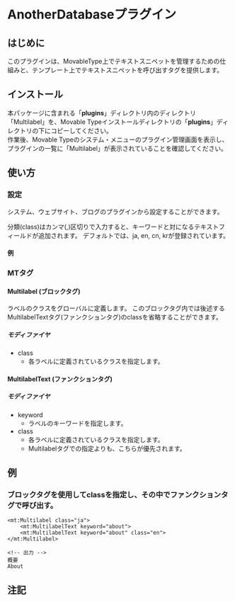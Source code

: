 # AnotherDatabaseプラグイン

## はじめに

このプラグインは、MovableType上でテキストスニペットを管理するための仕組みと、テンプレート上でテキストスニペットを呼び出すタグを提供します。

## インストール

本パッケージに含まれる「**plugins**」ディレクトリ内のディレクトリ「Multilabel」を、Movable
Typeインストールディレクトリの「**plugins**」ディレクトリの下にコピーしてください。\
作業後、Movable Typeのシステム・メニューのプラグイン管理画面を表示し、プラグインの一覧に「Multilabel」が表示されていることを確認してください。

## 使い方

### 設定

システム、ウェブサイト、ブログのプラグインから設定することができます。

分類(class)はカンマ(,)区切りで入力すると、キーワードと対になるテキストフィールドが追加されます。
デフォルトでは、ja, en, cn, krが登録されています。


#### 例

### MTタグ

#### Multilabel (ブロックタグ)

ラベルのクラスをグローバルに定義します。
このブロックタグ内では後述するMultilabelTextタグ(ファンクションタグ)のclassを省略することができます。

##### モディファイヤ

- class
    - 各ラベルに定義されているクラスを指定します。


#### MultilabelText (ファンクションタグ)

##### モディファイヤ

- keyword
    - ラベルのキーワードを指定します。
- class
    - 各ラベルに定義されているクラスを指定します。
    - Multilabelタグでの指定よりも、こちらが優先されます。


## 例

### ブロックタグを使用してclassを指定し、その中でファンクションタグで呼び出す。

```
<mt:Multilabel class="ja">
    <mt:MultilabelText keyword="about">
    <mt:MultilabelText keyword="about" class="en">
</mt:Multilabel>

<!-- 出力 -->
概要
About

```

## 注記
